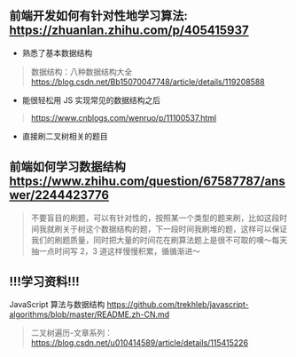 ## 前端开发如何有针对性地学习算法:  https://zhuanlan.zhihu.com/p/405415937

 + 熟悉了基本数据结构
 > 数据结构：八种数据结构大全 https://blog.csdn.net/Bb15070047748/article/details/119208588
 + 能很轻松用 JS 实现常见的数据结构之后
 > https://www.cnblogs.com/wenruo/p/11100537.html
 + 直接刷二叉树相关的题目


## 前端如何学习数据结构 https://www.zhihu.com/question/67587787/answer/2244423776

> 不要盲目的刷题，可以有针对性的，按照某一个类型的题来刷，比如这段时间我就刷关于树这个数据结构的题，下一段时间我刷堆的题，这样可以保证我们的刷题质量，同时把大量的时间花在刷算法题上是很不可取的噢～每天抽一点时间写 2，3 道这样慢慢积累，循循渐进～

## !!!学习资料!!!
JavaScript 算法与数据结构  https://github.com/trekhleb/javascript-algorithms/blob/master/README.zh-CN.md



> 二叉树遍历-文章系列： https://blog.csdn.net/u010414589/article/details/115415226


